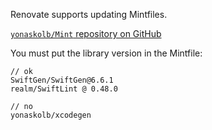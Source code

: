 Renovate supports updating Mintfiles.

[`yonaskolb/Mint` repository on GitHub](https://github.com/yonaskolb/Mint)

You must put the library version in the Mintfile:

```
// ok
SwiftGen/SwiftGen@6.6.1
realm/SwiftLint @ 0.48.0

// no
yonaskolb/xcodegen
```
